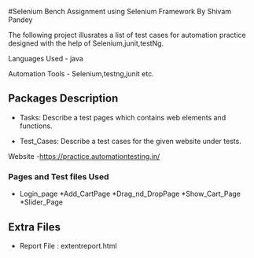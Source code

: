 #Selenium Bench Assignment using Selenium  Framework By Shivam Pandey

The following project illusrates a list of test cases for automation practice  designed with the help of Selenium,junit,testNg.


Languages Used - java 

Automation Tools - Selenium,testng,junit etc.


## Packages Description

- Tasks: Describe a test pages which contains web elements and functions.

- Test_Cases: Describe a test cases for the given website under tests.


Website -https://practice.automationtesting.in/
### Pages and Test files Used

* Login_page
*Add_CartPage
*Drag_nd_DropPage
*Show_Cart_Page
*Slider_Page


## Extra Files

- Report File : extentreport.html
